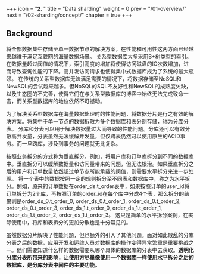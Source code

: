 +++
icon = "<b>2. </b>"
title = "Data sharding"
weight = 0
prev = "/01-overview/"
next = "/02-sharding/concept/"
chapter = true
+++

## Background

将全部数据集中存储至单一数据节点的解决方案，在性能和可用性这两方面已经越来越难于满足互联网的海量数据场景。
关系型数据库大多采用B+树类型的索引。在数据量超过阀值的情况下，索引高度的增加将使得访问磁盘的IO次数增加，进而导致查询性能的下降。高并发访问请求也使得集中式数据库成为了系统的最大瓶颈。
在传统的关系型数据库无法满足需要的情况下，将数据存储至NoSQL和NewSQL的尝试越来越多。但NoSQL的SQL不友好性和NewSQL的成熟度欠缺，以及生态圈的不完善，使得它们在与关系型数据库的博弈中始终无法完成致命一击，而关系型数据库的地位依然不可撼动。

为了解决关系型数据库在海量数据处理时的性能问题，将数据分片是行之有效的解决方案。将集中于单一节点的数据拆散为多个数据库和表分别存储，称为分库分表。
分库和分表可以用于解决数据量过大而导致的性能问题。分库还可以有效分散高并发量，分表虽然无法缓解并发量，但仅跨表仍然可以使用原生的ACID事务。而一旦跨库，涉及到事务的问题就无比复杂。

按照业务拆分的方式称为垂直拆分。例如，将用户库和订单库拆分到不同的数据库中。垂直拆分可以缓解数据量和访问量带来的问题，但无法根治。如果垂直拆分之后的用户和订单数量依然超过单节点所能承载的阀值，则需要水平拆分来进一步处理。
将一个表中的数据按照一定的规则拆分至不同表和数据库中，称之为水平拆分。例如，原来的订单数据在order_ds.t_order表中，如果按照订单的user_id将订单拆分为2个库，再按照订单的order_id在每个库中分成4个表，那么拆分的结果则是order_ds_0.t_order_0, order_ds_0.t_order_1, order_ds_0.t_order_2, order_ds_0.t_order_3, order_ds_1.t_order_0, order_ds_1.t_order_1, order_ds_1.t_order_2, order_ds_1.t_order_3。
这只是简单的水平拆分案例，在实际使用中，将库和表拆分的更加分散也是十分常见的。

虽然数据分片解决了性能问题，但也额外的引入了其他问题。面对如此散乱的分库分表之后的数据，应用开发和运维人员对数据库的操作变得异常繁重是重要挑战之一。他们需要知道什么样的数据需要从哪个具体的数据库的分表中去获取。**透明化分库分表所带来的影响，让使用方尽量像使用一个数据库一样使用水平拆分之后的数据库，是分库分表中间件的主要功能。**
